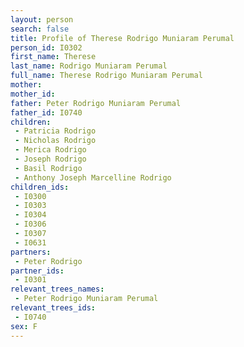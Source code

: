 ```yaml
---
layout: person
search: false
title: Profile of Therese Rodrigo Muniaram Perumal
person_id: I0302
first_name: Therese
last_name: Rodrigo Muniaram Perumal
full_name: Therese Rodrigo Muniaram Perumal
mother: 
mother_id: 
father: Peter Rodrigo Muniaram Perumal
father_id: I0740
children:
 - Patricia Rodrigo
 - Nicholas Rodrigo
 - Merica Rodrigo
 - Joseph Rodrigo
 - Basil Rodrigo
 - Anthony Joseph Marcelline Rodrigo
children_ids:
 - I0300
 - I0303
 - I0304
 - I0306
 - I0307
 - I0631
partners:
 - Peter Rodrigo
partner_ids:
 - I0301
relevant_trees_names:
 - Peter Rodrigo Muniaram Perumal
relevant_trees_ids:
 - I0740
sex: F
---
```


